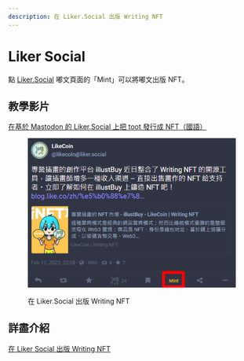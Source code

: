 ```yaml
---
description: 在 Liker.Social 出版 Writing NFT
---
```


# Liker Social

點 [Liker.Social](https://liker.social/) 嘟文頁面的「Mint」可以將嘟文出版 NFT。

## 教學影片

[在基於 Mastodon 的 Liker.Social 上把 toot 發行成 NFT（國語）](https://www.youtube.com/watch?v=ElBZ4ZRc8io)

<figure><img src="../../../.gitbook/assets/Liker.Social.png" alt=""><figcaption><p>在 Liker.Social 出版 Writing NFT</p></figcaption></figure>

## 詳盡介紹

[在 Liker Social 出版 Writing NFT](https://blog.like.co/zh/liker-social-%E4%B9%9F%E5%8F%AF%E4%BB%A5%E5%87%BA%E7%89%88-writing-nft/)
